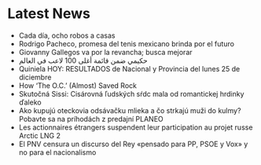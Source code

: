 # Latest News
-  Cada día, ocho robos a casas
-  Rodrigo Pacheco, promesa del tenis mexicano brinda por el futuro
-  Giovanny Gallegos va por la revancha; busca mejorar
-  حكيمي ضمن قائمة أغلى 100 لاعب في العالم
-  Quiniela HOY: RESULTADOS de Nacional y Provincia del lunes 25 de diciembre
-  How ‘The O.C.’ (Almost) Saved Rock
-  Skutočná Sissi: Cisárovná ľudských sŕdc mala od romantickej hrdinky ďaleko
-  Ako kupujú oteckovia odsávačku mlieka a čo strkajú muži do kulmy? Pobavte sa na príhodách z predajní PLANEO
-  Les actionnaires étrangers suspendent leur participation au projet russe Arctic LNG 2
-  El PNV censura un discurso del Rey «pensado para PP, PSOE y Vox» y no para el nacionalismo
